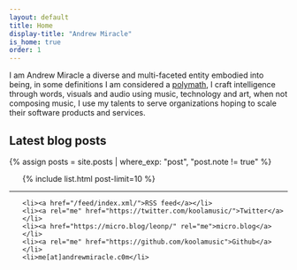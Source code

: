 ```yaml
---
layout: default
title: Home
display-title: "Andrew Miracle"
is_home: true
order: 1
---
```


I am Andrew Miracle a diverse and multi-faceted entity embodied into being, in some definitions I am considered a [polymath](https://en.wikipedia.org/wiki/Polymath), I craft intelligence through words, visuals and audio using music, technology and art, when not composing music, I use my talents to serve organizations hoping to scale their software products and services.


<h2 class="f5 normal mt4 gray pb1 bb b--light-gray c-sans-serif">Latest blog posts</h2>

{% assign posts = site.posts | where_exp: "post", "post.note != true" %}

<ul class="list ma0 pa0 c-linky-visited">

{% include list.html post-limit=10 %}

</ul>

<hr class="pb4">

<ul class="c-linky-visited">

    <li><a href="/feed/index.xml/">RSS feed</a></li>
    <li><a rel="me" href="https://twitter.com/koolamusic/">Twitter</a></li>
    <li><a href="https://micro.blog/leonp/" rel="me">micro.blog</a></li>
    <li><a rel="me" href="https://github.com/koolamusic">Github</a></li>
    <li>me[at]andrewmiracle.c0m</li>

</ul>

